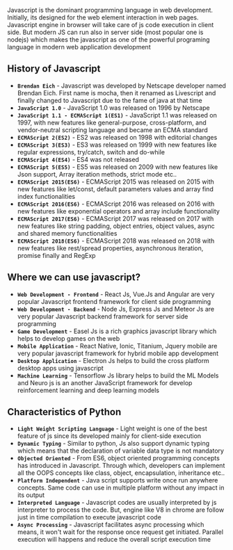 Javascript is the dominant programming language in web development. Initially, its designed for the web element interaction in web pages. Javascript engine in browser will take care of js code execution in client side. But modern JS can run also in server side (most popular one is nodejs) which makes the javascript as one of the powerful programing language in modern web application development

## **History of Javascript**

* **`Brendan Eich`** - Javascript was developed by Netscape developer named Brendan Eich. First name is mocha, then it renamed as Livescript and finally changed to Javascript due to the fame of java at that time
* **`JavaScript 1.0`** - JavaScript 1.0 was released on 1996 by Netscape
* **`JavaScript 1.1 - ECMAScript 1(ES1)`** - JavaScript 1.1 was released on 1997, with new features like general-purpose, cross-platform, and vendor-neutral scripting language and became an ECMA standard
* **`ECMAScript 2(ES2)`** - ES2 was released on 1998 with editorial changes
* **`ECMAScript 3(ES3)`** - ES3 was released on 1999 with new features like regular expressions, try/catch, switch and do-while
* **`ECMAScript 4(ES4)`** - ES4 was not released
* **`ECMAScript 5(ES5)`** - ES5 was released on 2009 with new features like Json support, Array iteration methods, strict mode etc..
* **`ECMAScript 2015(ES6)`** - ECMAScript 2015 was released on 2015 with new features like let/const, default parameters values and array find index functionalities
* **`ECMAScript 2016(ES6)`** - ECMAScript 2016 was released on 2016 with new features like 
exponential operators and array include functionality
* **`ECMAScript 2017(ES6)`** - ECMAScript 2017 was released on 2017 with new features like 
string padding, object entries, object values, async and shared memory functionalities
* **`ECMAScript 2018(ES6)`** - ECMAScript 2018 was released on 2018 with new features like 
rest/spread properties, asynchronous iteration, promise finally and RegExp

## **Where we can use javascript?**

* **`Web Development - Frontend`** - React Js, Vue.Js and Angular are very popular Javascript frontend framework for client side programming
* **`Web Development - Backend`** - Node Js, Express Js and Meteor Js are very popular Javascript backend framework for server side programming
* **`Game Development`** - Easel Js is a rich graphics javascript library which helps to develop games on the web
* **`Mobile Application`** - React Native, Ionic, Titanium, Jquery mobile are very popular javascript framework for hybrid mobile app development
* **`Desktop Application`** - Electron Js helps to build the cross platform desktop apps using javascript
* **`Machine Learning`** - Tensorflow Js library helps to build the ML Models and Neuro js is an another JavaScript framework for develop reinforcement learning and deep learning models

## **Characteristics of Python**

* **`Light Weight Scripting Language`** - Light weight is one of the best feature of js since its developed mainly for client-side execution
* **`Dynamic Typing`** - Similar to python, Js also support dynamic typing which means that the declaration of variable data type is not mandatory
* **`Objected Oriented`** - From ES6, object oriented programming concepts has introduced in Javascript. Through which, developers can implement all the OOPS concepts like class, object, encapsulation, inheritance etc..
* **`Platform Independent`** - Java script supports write once run anywhere concepts. Same code can use in multiple platform without any impact in its output
* **`Interpreted Language`** - Javascript codes are usually interpreted by js interpreter to process the code. But, engine like V8 in chrome are follow just in time compilation to execute javascript code
* **`Async Processing`** - Javascript facilitates async processing which means, it won't wait for the response once request get initiated. Parallel execution will happens and reduce the overall script execution time